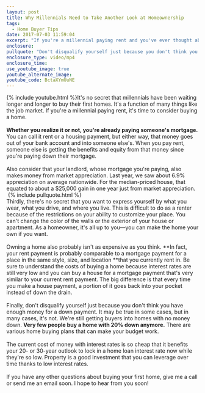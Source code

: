 ```yaml
---
layout: post
title: Why Millennials Need to Take Another Look at Homeownership
tags:
  - Home Buyer Tips
date: 2017-07-03 11:59:04
excerpt: "If you're a millennial paying rent and you've ever thought about making the leap to homeownership, listen up."
enclosure:
pullquote: "Don't disqualify yourself just because you don't think you have enough money for a down payment."
enclosure_type: video/mp4
enclosure_time:
use_youtube_image: true
youtube_alternate_image:
youtube_code: BctaXYmUuNE
---
```



{% include youtube.html %}It's no secret that millennials have been waiting longer and longer to buy their first homes. It's a function of many things like the job market. If you're a millennial paying rent, it's time to consider buying a home.
<br>&nbsp;
<br>**Whether you realize it or not, you're already paying someone's mortgage.** You can call it rent or a housing payment, but either way, that money goes out of your bank account and into someone else's. When you pay rent, someone else is getting the benefits and equity from that money since you're paying down their mortgage.
<br>&nbsp;
<br>Also consider that your landlord, whose mortgage you're paying, also makes money from market appreciation. Last year, we saw about 6.9% appreciation on average nationwide. For the median-priced house, that equated to about a $25,000 gain in one year just from market appreciation.&nbsp;
<br>&nbsp;{% include pullquote.html %}
<br>Thirdly, there's no secret that you want to express yourself by what you wear, what you drive, and where you live. This is difficult to do as a renter because of the restrictions on your ability to customize your place. You can't change the color of the walls or the exterior of your house or apartment. As a homeowner, it's all up to you—you can make the home your own if you want.
<br>&nbsp;
<br>Owning a home also probably isn't as expensive as you think. **In fact, your rent payment is probably comparable to a mortgage payment for a place in the same style, size, and location&nbsp;**that you currently rent in. Be sure to understand the costs of buying a home because interest rates are still very low and you can buy a house for a mortgage payment that's very similar to your current rent payment. The big difference is that every time you make a house payment, a portion of it goes back into your pocket instead of down the drain.&nbsp;
<br>&nbsp;
<br>Finally, don't disqualify yourself just because you don't think you have enough money for a down payment. It may be true in some cases, but in many cases, it's not. We're still getting buyers into homes with no money down. **Very few people buy a home with 20% down anymore.** There are various home buying plans that can make your budget work.&nbsp;
<br>&nbsp;
<br>The current cost of money with interest rates is so cheap that it benefits your 20- or 30-year outlook to lock in a home loan interest rate now while they're so low. Property is a good investment that you can leverage over time thanks to low interest rates.
<br>&nbsp;
<br>If you have any other questions about buying your first home, give me a call or send me an email soon. I hope to hear from you soon!